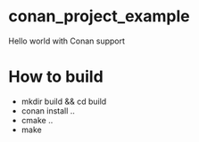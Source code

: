 # conan_project_example
Hello world with Conan support

# How to build
* mkdir build && cd build
* conan install ..
* cmake ..
* make
